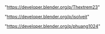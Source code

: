 "https://developer.blender.org/p/Thextrem23"

"https://developer.blender.org/p/isolveit"

"https://developer.blender.org/p/phuang1024"

 
 
